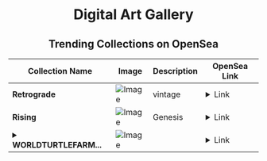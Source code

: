 <div align="center">

# Digital Art Gallery

## Trending Collections on OpenSea

| Collection Name                       | Image                                                                                     | Description                       | OpenSea Link                                                                                          |
|---------------------------------------|-------------------------------------------------------------------------------------------|-----------------------------------|--------------------------------------------------------------------------------------------------------|
| **Retrograde** | ![Image](https://i.seadn.io/s/raw/files/3fd0db9a54a8c6f8c776fcf5c1030a3c.png?w=500&auto=format?w=200&auto=format) | vintage | <details><summary>Link</summary>[Retrograde](https://opensea.io/collection/retrograde-3)</details> |
| **Rising** | ![Image](https://i.seadn.io/s/raw/files/d81c90ecadf2bff9315fff4cd18c5b8f.png?w=500&auto=format?w=200&auto=format) | Genesis | <details><summary>Link</summary>[Rising](https://opensea.io/collection/rising-21)</details> |
| **<details><summary>WORLDTURTLEFARM...</summary>WORLDTURTLEFARM-BASE-WTF</details>** | ![Image](https://i.seadn.io/s/raw/files/e1b2de835a9904c49679f37c7cabc844.jpg?w=500&auto=format?w=200&auto=format) |  | <details><summary>Link</summary>[WORLDTURTLEFARM-BASE-WTF](https://opensea.io/collection/worldturtlefarm-base-wtf)</details> |

</div>
